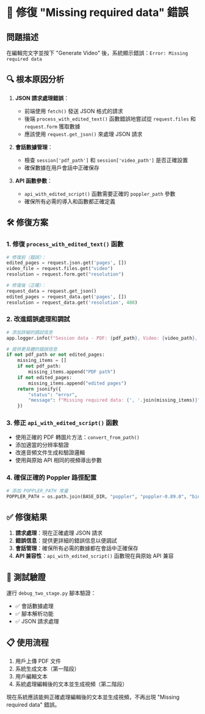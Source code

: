 # 🔧 修復 "Missing required data" 錯誤

## 問題描述
在編輯完文字並按下 "Generate Video" 後，系統顯示錯誤：`Error: Missing required data`

## 🔍 根本原因分析

1. **JSON 請求處理錯誤**：
   - 前端使用 `fetch()` 發送 JSON 格式的請求
   - 後端 `process_with_edited_text()` 函數錯誤地嘗試從 `request.files` 和 `request.form` 獲取數據
   - 應該使用 `request.get_json()` 來處理 JSON 請求

2. **會話數據管理**：
   - 檢查 `session['pdf_path']` 和 `session['video_path']` 是否正確設置
   - 確保數據在用戶會話中正確保存

3. **API 函數參數**：
   - `api_with_edited_script()` 函數需要正確的 `poppler_path` 參數
   - 確保所有必需的導入和函數都正確定義

## 🛠️ 修復方案

### 1. 修復 `process_with_edited_text()` 函數
```python
# 修復前（錯誤）：
edited_pages = request.json.get('pages', [])
video_file = request.files.get("video")
resolution = request.form.get("resolution")

# 修復後（正確）：
request_data = request.get_json()
edited_pages = request_data.get('pages', [])
resolution = request_data.get('resolution', 480)
```

### 2. 改進錯誤處理和調試
```python
# 添加詳細的調試信息
app.logger.info(f"Session data - PDF: {pdf_path}, Video: {video_path}, Pages: {len(edited_pages)}")

# 提供更具體的錯誤信息
if not pdf_path or not edited_pages:
    missing_items = []
    if not pdf_path:
        missing_items.append("PDF path")
    if not edited_pages:
        missing_items.append("edited pages")
    return jsonify({
        "status": "error", 
        "message": f"Missing required data: {', '.join(missing_items)}"
    })
```

### 3. 修正 `api_with_edited_script()` 函數
- 使用正確的 PDF 轉圖片方法：`convert_from_path()`
- 添加適當的分辨率驗證
- 改進音頻文件生成和驗證邏輯
- 使用與原始 API 相同的視頻導出參數

### 4. 確保正確的 Poppler 路徑配置
```python
# 添加 POPPLER_PATH 常量
POPPLER_PATH = os.path.join(BASE_DIR, "poppler", "poppler-0.89.0", "bin")
```

## ✅ 修復結果

1. **請求處理**：現在正確處理 JSON 請求
2. **錯誤信息**：提供更詳細的錯誤信息以便調試
3. **會話管理**：確保所有必需的數據都在會話中正確保存
4. **API 兼容性**：`api_with_edited_script()` 函數現在與原始 API 兼容

## 🧪 測試驗證

運行 `debug_two_stage.py` 腳本驗證：
- ✅ 會話數據處理
- ✅ 腳本解析功能
- ✅ JSON 請求處理

## 📋 使用流程

1. 用戶上傳 PDF 文件
2. 系統生成文本（第一階段）
3. 用戶編輯文本
4. 系統處理編輯後的文本並生成視頻（第二階段）

現在系統應該能夠正確處理編輯後的文本並生成視頻，不再出現 "Missing required data" 錯誤。
